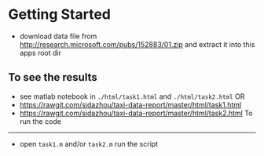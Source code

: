 Getting Started
===========
- download data file from http://research.microsoft.com/pubs/152883/01.zip and extract it into this apps root dir


To see the results
---------
- see matlab notebook in `./html/task1.html` and `./html/task2.html`
OR
- https://rawgit.com/sidazhou/taxi-data-report/master/html/task1.html
- https://rawgit.com/sidazhou/taxi-data-report/master/html/task2.html
To run the code
---------
- open `task1.m` and/or `task2.m` run the script

